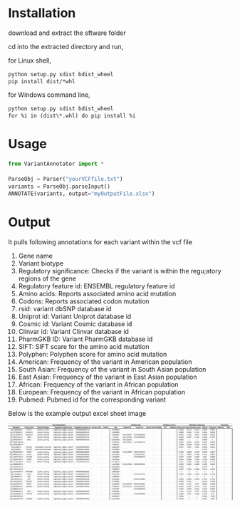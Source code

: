 # **Installation**

download and extract the sftware folder

cd into the extracted directory and run,

for Linux shell,

```shell
python setup.py sdist bdist_wheel
pip install dist/*whl
```

for Windows command line,

```shell
python setup.py sdist bdist_wheel
for %i in (dist\*.whl) do pip install %i
```

# **Usage**

```python
from VariantAnnotator import *

ParseObj = Parser("yourVCFfile.txt")
variants = ParseObj.parseInput()
ANNOTATE(variants, output="myOutputFile.xlsx")
```

# **Output**

It pulls following annotations for each variant within the vcf file




1. Gene name
2. Variant biotype	
3. Regulatory significance: Checks if the variant is within the regu;atory regions of the gene	
4. Regulatory feature id: ENSEMBL regulatory feature id	
5. Amino acids: Reports associated amino acid mutation	
6. Codons: Reports associated codon mutation	
7. rsid: variant dbSNP database id	
8. Uniprot id: Variant Uniprot database id	
9. Cosmic id: Variant Cosmic database id	
10. Clinvar id: Variant Clinvar database id	
11. PharmGKB ID: Variant PharmGKB database id	
12. SIFT: SIFT scare for the amino acid mutation
13. Polyphen: Polyphen score for amino acid mutation	
14. American: Frequency of the variant in American population	
15. South Asian: Frequency of the variant in South Asian population	
16. East Asian: Frequency of the variant in East Asian population	
17. African: Frequency of the variant in African population	
18. European: Frequency of the variant in African population	
19. Pubmed: Pubmed id for the corresponding variant

Below is the example output excel sheet image

![plot](./output_example.png)
